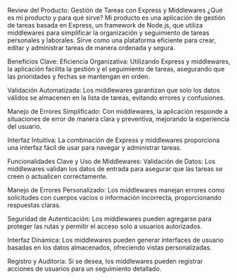 
Review del Producto: Gestión de Tareas con Express y Middlewares
¿Qué es mi producto y para qué sirve?
Mi producto es una aplicación de gestión de tareas basada en Express, un framework de Node.js, que utiliza middlewares para simplificar la organización y seguimiento de tareas personales y laborales. Sirve como una plataforma eficiente para crear, editar y administrar tareas de manera ordenada y segura.

Beneficios Clave:
Eficiencia Organizativa: Utilizando Express y middlewares, la aplicación facilita la gestión y el seguimiento de tareas, asegurando que las prioridades y fechas se mantengan en orden.

Validación Automatizada: Los middlewares garantizan que solo los datos válidos se almacenen en la lista de tareas, evitando errores y confusiones.

Manejo de Errores Simplificado: Con middlewares, la aplicación responde a situaciones de error de manera clara y preventiva, mejorando la experiencia del usuario.

Interfaz Intuitiva: La combinación de Express y middlewares proporciona una interfaz fácil de usar para navegar y administrar tareas.

Funcionalidades Clave y Uso de Middlewares:
Validación de Datos: Los middlewares validan los datos de entrada para asegurar que las tareas se creen o actualicen correctamente.

Manejo de Errores Personalizado: Los middlewares manejan errores como solicitudes con cuerpos vacíos o información incorrecta, proporcionando respuestas claras.

Seguridad de Autenticación: Los middlewares pueden agregarse para proteger las rutas y permitir el acceso solo a usuarios autorizados.

Interfaz Dinámica: Los middlewares pueden generar interfaces de usuario basadas en los datos almacenados, ofreciendo vistas personalizadas.

Registro y Auditoría: Si se desea, los middlewares pueden registrar acciones de usuarios para un seguimiento detallado.